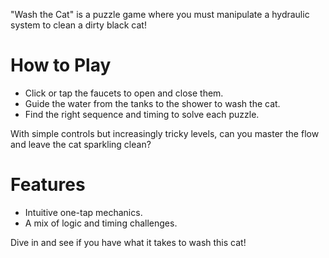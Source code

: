"Wash the Cat" is a puzzle game where you must manipulate a hydraulic system to clean a dirty black cat!

# How to Play
- Click or tap the faucets to open and close them.
- Guide the water from the tanks to the shower to wash the cat.
- Find the right sequence and timing to solve each puzzle.

With simple controls but increasingly tricky levels, can you master the flow and leave the cat sparkling clean?

# Features
- Intuitive one-tap mechanics.
- A mix of logic and timing challenges.

Dive in and see if you have what it takes to wash this cat!